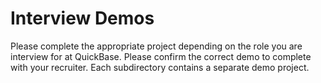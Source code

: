 # Interview Demos
Please complete the appropriate project depending on the role you are interview for at QuickBase. Please confirm the correct demo to complete with your recruiter. Each subdirectory contains a separate demo project.
